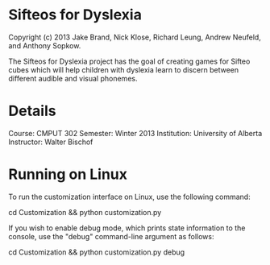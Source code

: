Sifteos for Dyslexia
====================
Copyright (c) 2013 Jake Brand, Nick Klose, Richard Leung, 
Andrew Neufeld, and Anthony Sopkow.

The Sifteos for Dyslexia project has the goal of creating games for Sifteo cubes which will help children with dyslexia learn to discern between different audible and visual phonemes.

Details
=======
Course:		CMPUT 302
Semester:	Winter 2013
Institution: 	University of Alberta
Instructor:	Walter Bischof

Running on Linux
================
To run the customization interface on Linux, use the following command:

   cd Customization && python customization.py

If you wish to enable debug mode, which prints state information to the console,
use the "debug" command-line argument as follows:

   cd Customization && python customization.py debug


